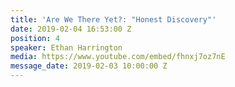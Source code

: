 ```yaml
---
title: 'Are We There Yet?: "Honest Discovery"'
date: 2019-02-04 16:53:00 Z
position: 4
speaker: Ethan Harrington
media: https://www.youtube.com/embed/fhnxj7oz7nE
message_date: 2019-02-03 10:00:00 Z
---
```


